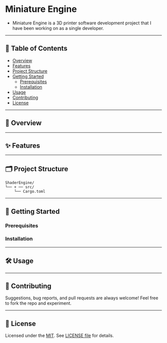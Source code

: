 # Miniature Engine
 - Miniature Engine is a 3D printer software development project that I have been working on as a single developer.

---

## 🧭 Table of Contents

- [Overview](#-overview)
- [Features](#-features)
- [Project Structure](#-project-structure)
- [Getting Started](#-getting-started)
    - [Prerequisites](#prerequisites)
    - [Installation](#installation)
- [Usage](#-usage)
- [Contributing](#-contributing)
- [License](#-license)

---

## 📌 Overview

---

## ✨ Features

---

## 🗂 Project Structure

```
ShaderEngine/
└── + ── src/
    └── Cargo.toml
```

---

## 🚀 Getting Started

### Prerequisites
### Installation

---

## 🛠 Usage

---

## 🤝 Contributing

Suggestions, bug reports, and pull requests are always welcome! Feel free to fork the repo and experiment.

---

## 📜 License

Licensed under the [MIT](https://choosealicense.com/licenses/mit/). See [LICENSE file](LICENSE) for details.

